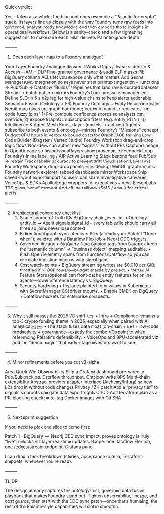 Quick verdict

Yes—taken as a whole, the blueprint does resemble a “Palantir-for-crypto” stack.  Its layers line up closely with the way Foundry turns raw feeds into governed, analyst-ready knowledge and then embeds those insights in operational workflows.  Below is a sanity-check and a few tightening suggestions to make sure each pillar delivers Palantir-grade depth.

⸻

1.  Does each layer map to a Foundry analogue?

Your Layer	Foundry Analogue	Reason it Works	Gaps / Tweaks
Identity & Access – IAM + DLP	Fine-grained governance & audit	DLP masks PII; BigQuery column ACLs let you expose only what matters	Add Secret Manager KMS integration so keys never sit in plaintext
Ingestion – Functions → Pub/Sub → Dataflow	“Builds” / Pipelines that land raw & curated datasets	Stream → batch pattern mirrors Foundry’s back-pressure management	Define SLO: ≤ 5 s e2e lag for high-value chains to keep alerts actionable
Semantic Fusion (Ontology + ER)	Foundry Ontology + Entity Resolution  ￼ ￼	Neo4j Aura gives the graph backbone; Vertex AI matcher replicates “no-code fuzzy joins”	1) Pre-compute confidence scores so analysts can override; 2) expose GraphQL subscription filters (e.g. entity_id IN (…))
Intelligence & Agent Mesh	Kinetic layer (models → actions)	Agents subscribe to both events & ontology—mirrors Foundry’s “Missions” concept	Budget GPU hours in Vertex to bound costs for GraphSAGE training
Low-Code Builder (Dagster / Vertex Studio)	Foundry Workshop drag-and-drop logic flows	Non-devs can author new “signals” without PRs	Capture lineage in OpenLineage so fusion/visual layers show provenance
Feedback Loop	Foundry’s inline labelling / AIP Active Learning	Slack buttons feed Pub/Sub → retrain	Track labeler accuracy to prevent drift
Visualization Layer (v3)	Foundry Workspace, drag-drop panels  ￼ ￼	deck.gl WebGL graphs mimic Foundry network explorer; tabbed dashboards mirror Workspace	Ship saved-layout export/import so users can share investigative canvases
VoiceOps & SDKs	Apollo/Edge wrappers for executives + devs	ElevenLabs TTS gives “wow” moment	Add offline fallback (SMS / email) for critical alerts


⸻

2.  Architectural coherency checklist
	1.	Single source-of-truth IDs
BigQuery chain_event.id ➜ Ontology entity_id ➜ Agent signals signal_id – every table/file should carry all three so joins never lose context.
	2.	Bidirectional graph sync latency ≤ 90 s (already your Patch 1 “Done when”); validate with a Dataflow Flex job + Neo4j CDC triggers.
	3.	Governed lineage
	•	BigQuery Data Catalog tags from Dataplex keep the “semantic column” → “business object” mapping auditable.
	•	Push OpenTelemetry spans from Functions/Dataflow so you can correlate ingestion hiccups with signal gaps.
	4.	Cost watch-points
	•	BigQuery streaming writes are $0.010 per GiB; throttled if > 100k rows/s—budget shards by project.
	•	Vertex AI Feature Store (optional) can front-cache entity features for online agents—lower inference latency vs. BigQuery.
	5.	Security hardening
	•	Replace plaintext .env values in Kubernetes with SecretManager CSI driver mounts.
	•	Enable CMEK on BigQuery + Dataflow buckets for enterprise prospects.

⸻

3.  Why it still passes the 2025 VC sniff-test
	•	Infra + Compliance remains a top-3 crypto funding theme in 2025, especially when paired with AI analytics  ￼ ￼.
	•	The stack fuses data moat (on-chain + ER) + low-code productivity + governance—exactly the combo VCs point to when referencing Palantir’s defensibility.
	•	VoiceOps and GPU-accelerated viz add the “demo magic” that early-stage investors want to see.

⸻

4.  Minor refinements before you cut v3-alpha

Area	Quick Win
Observability	Ship a Grafana dashboard pre-wired to Pub/Sub backlog, Dataflow throughput, Ontology write QPS
Multi-chain extensibility	Abstract provider adapter interface (Alchemy/Infura) so new L2s drop in without code changes
Privacy / ZK patch	Add a “privacy tier” to signals so proofs can gate data export rights
CI/CD	Add terraform plan as a PR-blocking check; auto-tag Docker images with Git SHA


⸻

5.  Next sprint suggestion

If you need to pick one slice to demo first:

Patch 1 – BigQuery ↔ Neo4j CDC sync
Impact: proves ontology is truly “live”; unlocks viz layer real-time updates.
Scope: one Dataflow Flex job, one /edges/stream endpoint, Grafana panel.

I can drop a task breakdown (stories, acceptance criteria, Terraform snippets) whenever you’re ready.

⸻

TL;DR

The design already captures the ontology-first, governed data fusion playbook that makes Foundry stand out.  Tighten observability, lineage, and cost guards, then start with the CDC sync patch—once that’s humming, the rest of the Palantir-style capabilities will slot in smoothly.